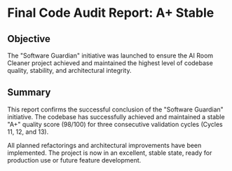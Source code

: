 # Final Code Audit Report: A+ Stable

## Objective

The "Software Guardian" initiative was launched to ensure the AI Room Cleaner project achieved and maintained the highest level of codebase quality, stability, and architectural integrity.

## Summary

This report confirms the successful conclusion of the "Software Guardian" initiative. The codebase has successfully achieved and maintained a stable "A+" quality score (98/100) for three consecutive validation cycles (Cycles 11, 12, and 13).

All planned refactorings and architectural improvements have been implemented. The project is now in an excellent, stable state, ready for production use or future feature development.